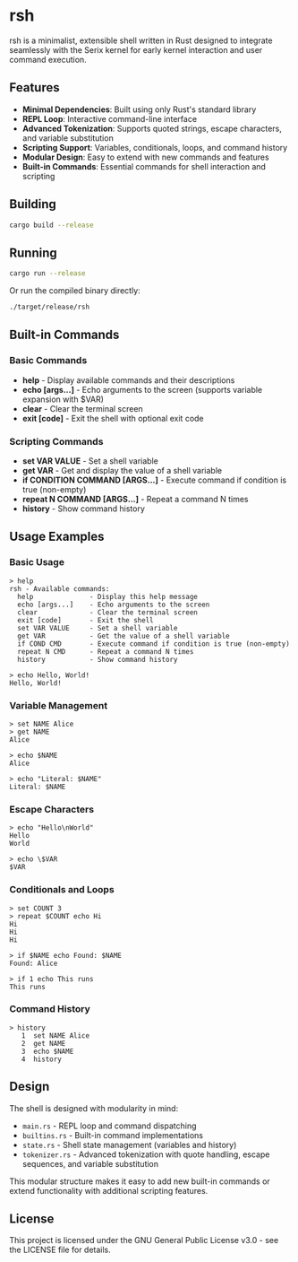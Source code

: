 # rsh
rsh is a minimalist, extensible shell written in Rust designed to integrate seamlessly with the Serix kernel for early kernel interaction and user command execution.

## Features

- **Minimal Dependencies**: Built using only Rust's standard library
- **REPL Loop**: Interactive command-line interface
- **Advanced Tokenization**: Supports quoted strings, escape characters, and variable substitution
- **Scripting Support**: Variables, conditionals, loops, and command history
- **Modular Design**: Easy to extend with new commands and features
- **Built-in Commands**: Essential commands for shell interaction and scripting

## Building

```bash
cargo build --release
```

## Running

```bash
cargo run --release
```

Or run the compiled binary directly:

```bash
./target/release/rsh
```

## Built-in Commands

### Basic Commands
- **help** - Display available commands and their descriptions
- **echo [args...]** - Echo arguments to the screen (supports variable expansion with $VAR)
- **clear** - Clear the terminal screen
- **exit [code]** - Exit the shell with optional exit code

### Scripting Commands
- **set VAR VALUE** - Set a shell variable
- **get VAR** - Get and display the value of a shell variable
- **if CONDITION COMMAND [ARGS...]** - Execute command if condition is true (non-empty)
- **repeat N COMMAND [ARGS...]** - Repeat a command N times
- **history** - Show command history

## Usage Examples

### Basic Usage
```
> help
rsh - Available commands:
  help              - Display this help message
  echo [args...]    - Echo arguments to the screen
  clear             - Clear the terminal screen
  exit [code]       - Exit the shell
  set VAR VALUE     - Set a shell variable
  get VAR           - Get the value of a shell variable
  if COND CMD       - Execute command if condition is true (non-empty)
  repeat N CMD      - Repeat a command N times
  history           - Show command history

> echo Hello, World!
Hello, World!
```

### Variable Management
```
> set NAME Alice
> get NAME
Alice

> echo $NAME
Alice

> echo "Literal: $NAME"
Literal: $NAME
```

### Escape Characters
```
> echo "Hello\nWorld"
Hello
World

> echo \$VAR
$VAR
```

### Conditionals and Loops
```
> set COUNT 3
> repeat $COUNT echo Hi
Hi
Hi
Hi

> if $NAME echo Found: $NAME
Found: Alice

> if 1 echo This runs
This runs
```

### Command History
```
> history
   1  set NAME Alice
   2  get NAME
   3  echo $NAME
   4  history
```

## Design

The shell is designed with modularity in mind:
- `main.rs` - REPL loop and command dispatching
- `builtins.rs` - Built-in command implementations
- `state.rs` - Shell state management (variables and history)
- `tokenizer.rs` - Advanced tokenization with quote handling, escape sequences, and variable substitution

This modular structure makes it easy to add new built-in commands or extend functionality with additional scripting features.

## License

This project is licensed under the GNU General Public License v3.0 - see the LICENSE file for details.
